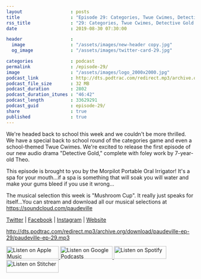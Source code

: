 ```yaml
---
layout                  : posts
title                   : "Episode 29: Categories, Twue Cwimes, Detective Gold 1, Mushroom Cup"
rss_title               : "29: Categories, Twue Cwimes, Detective Gold 1, Mushroom Cup"
date                    : 2019-08-30 07:30:00

header                  : 
  image                 : "/assets/images/new-header copy.jpg"
  og_image              : "/assets/images/twitter-card-29.jpg"

categories              : podcast
permalink               : /episode-29/
image                   : "/assets/images/logo_2000x2000.jpg"
podcast_link            : http://dts.podtrac.com/redirect.mp3/archive.org/download/paudeville-ep-29/paudeville-ep-29.mp3
podcast_file_size       : 32 MB
podcast_duration        : 2802
podcast_duration_itunes : "46:42"
podcast_length          : 33629291
podcast_guid            : episode-29/
share                   : true
published               : true 
---
```

We're headed back to school this week and we couldn't be more thrilled. We have a special back to school round of the categories game and even a school-themed Twue Cwimes.
We're excited to release the first episode of our new audio drama "Detective Gold," complete with foley work by 7-year-old Theo.

This episode is brought to you by the Morpilot Portable Oral Irrigator! It's a spa for your mouth...if a spa is something that will soak you will water and make your gums bleed if you use it wrong...

The musical selection this week is "Mushroom Cup". It really just speaks for itself...You can stream and download all our musical selections at <a href="https://soundcloud.com/paudeville">https://soundcloud.com/paudeville</a>

<a href="https://twitter.com/paudeville">Twitter</a> | <a href="https://www.facebook.com/paudeville">Facebook</a> | <a href="https://www.instagram.com/paudevilleshow/">Instagram</a> | <a href="https://paudeville.com/">Website</a>

http://dts.podtrac.com/redirect.mp3/archive.org/download/paudeville-ep-29/paudeville-ep-29.mp3

<a href="https://itunes.apple.com/us/podcast/paudeville/id1450915591">
	<img src='{{ site.url }}{{ site.baseurl }}/assets/images/US_UK_Apple_Podcasts_Listen_Badge_RGB_140x34.png' width='140px' height='34' alt='Listen on Apple Music'/>
</a>
<a href="https://play.google.com/music/m/Igre2ostm2ltqiq4sabzzrl5jcy?t=Paudeville">
	<img src='{{ site.url }}{{ site.baseurl }}/assets/images/google_podcasts_badge_140x34.png' width='140px' height='34' alt='Listen on Google Podcasts'/>
</a>
<a href="https://open.spotify.com/show/4q5RNUUtU4XFqsymP7dcTw">
	<img src='{{ site.url }}{{ site.baseurl }}/assets/images/Spotify_Listen_Badge_RGB_140x34.png' width='140px' height='34' alt='Listen on Spotify'/>
</a>
<a href="https://www.stitcher.com/s?fid=363388&refid=stpr">
	<img src='{{ site.url }}{{ site.baseurl }}/assets/images/Stitcher_Listen_Badge_Color_Dark_BG_140x34.png' width='140px' height='34' alt='Listen on Stitcher'/>
</a>
